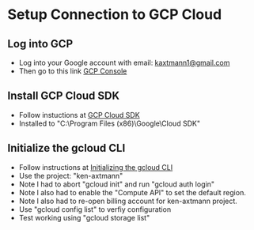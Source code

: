 # Setup Connection to GCP Cloud

## Log into GCP

- Log into your Google account with email: kaxtmann1@gmail.com
- Then go to this link [GCP Console](https://console.cloud.google.com)

## Install GCP Cloud SDK

- Follow instuctions at [GCP Cloud SDK](https://cloud.google.com/sdk/docs/install)
- Installed to "C:\Program Files (x86)\Google\Cloud SDK"

## Initialize the gcloud CLI

- Follow instructions at [Initializing the gcloud CLI](https://cloud.google.com/sdk/docs/initializing)
- Use the project: "ken-axtmann"
- Note I had to abort "gcloud init" and run "gcloud auth login"
- Note I also had to enable the "Compute API" to set the default region.
- Note I also had to re-open billing account for ken-axtmann project.
- Use "gcloud config list" to verfiy configuration
- Test working using "gcloud storage list"
